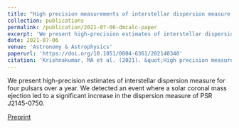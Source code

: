 ```yaml
---
title: "High precision measurements of interstellar dispersion measure with the upgraded GMRT"
collection: publications
permalink: /publication/2021-07-06-dmcalc-paper
excerpt: 'We present high-precision estimates of interstellar dispersion measure for four pulsars over a year.'
date: 2021-07-06
venue: 'Astronomy & Astrophysics'
paperurl: 'https://doi.org/10.1051/0004-6361/202140340'
citation: 'Krishnakumar, MA et al. (2021). &quot;High precision measurements of interstellar dispersion measure with the upgraded GMRT.&quot; <i>A&A</i>. 651, A5.'
---
```

We present high-precision estimates of interstellar dispersion measure for four pulsars over a year. We detected an event where a solar coronal mass ejection led to a significant increase in the dispersion measure of PSR J2145-0750.

[Preprint](https://arxiv.org/abs/2101.05334)

